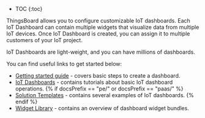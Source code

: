 * TOC
{:toc}

ThingsBoard allows you to configure customizable IoT dashboards.
Each IoT Dashboard can contain multiple widgets that visualize data from multiple IoT devices.
Once IoT Dashboard is created, you can assign it to multiple customers of your IoT project.
 
IoT Dashboards are light-weight, and you can have millions of dashboards.

You can find useful links to get started below:

 - [Getting started guide](/docs/{{docsPrefix}}getting-started-guides/helloworld/) - covers basic steps to create a dashboard.
 - [IoT Dashboards](/docs/{{docsPrefix}}user-guide/dashboards/) - contains tutorials about basic IoT dashboard operations.
{% if docsPrefix == "pe/" or docsPrefix == "paas/" %}
 - [Solution Templates](/docs/{{docsPrefix}}solution-templates/overview/) - contains several examples of IoT dashboards.
{% endif %}
 - [Widget Library](/docs/{{docsPrefix}}user-guide/ui/widget-library/) - contains an overview of dashboard widget bundles.
